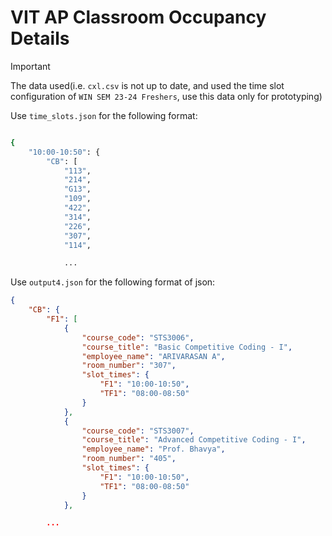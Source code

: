 # VIT AP Classroom Occupancy Details

> [!IMPORTANT]
> The data used(i.e. `cxl.csv` is not up to date, and used the time slot configuration of `WIN SEM 23-24 Freshers`, use this data only for prototyping)


Use `time_slots.json` for the following format:
```bash

{
    "10:00-10:50": {
        "CB": [
            "113",
            "214",
            "G13",
            "109",
            "422",
            "314",
            "226",
            "307",
            "114",

            ...

```

Use `output4.json` for the following format of json:

```json
{
    "CB": {
        "F1": [
            {
                "course_code": "STS3006",
                "course_title": "Basic Competitive Coding - I",
                "employee_name": "ARIVARASAN A",
                "room_number": "307",
                "slot_times": {
                    "F1": "10:00-10:50",
                    "TF1": "08:00-08:50"
                }
            },
            {
                "course_code": "STS3007",
                "course_title": "Advanced Competitive Coding - I",
                "employee_name": "Prof. Bhavya",
                "room_number": "405",
                "slot_times": {
                    "F1": "10:00-10:50",
                    "TF1": "08:00-08:50"
                }
            },

        ...

```